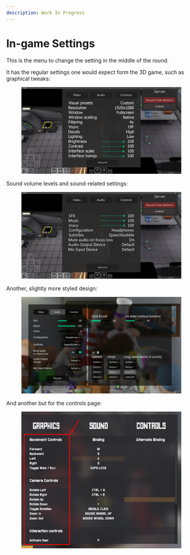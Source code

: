 ```yaml
---
description: Work In Progress
---
```


# In-game Settings

This is the menu to change the setting in the middle of the round.

It has the regular settings one would expect form the 3D game, such as graphical tweaks:

<figure><img src="../../../.gitbook/assets/unknown.png" alt=""><figcaption></figcaption></figure>

Sound volume levels and sound-related settings:

<figure><img src="../../../.gitbook/assets/unknown (1).png" alt=""><figcaption></figcaption></figure>

Another, slightly more styled design:

<figure><img src="../../../.gitbook/assets/IMG_20201215_112244_922.jpg" alt=""><figcaption></figcaption></figure>

And another but for the controls page:

<figure><img src="../../../.gitbook/assets/unknown (2).png" alt=""><figcaption></figcaption></figure>
